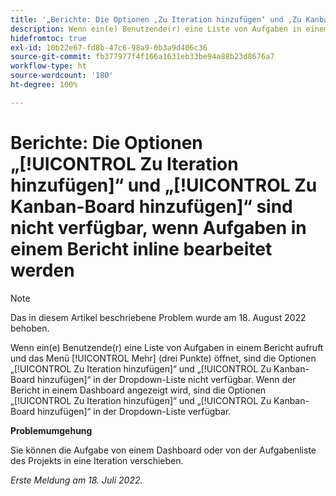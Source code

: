 ```yaml
---
title: '„Berichte: Die Optionen ‚Zu Iteration hinzufügen‘ und ‚Zu Kanban-Board hinzufügen‘ sind nicht verfügbar, wenn Aufgaben in einem Bericht inline bearbeitet werden“'
description: Wenn ein(e) Benutzende(r) eine Liste von Aufgaben in einem Bericht anzeigt und das Menü [!UICONTROL Mehr] (drei Punkte) öffnet, sind die Optionen [!UICONTROL Zu Iteration hinzufügen] und [!UICONTROL Zu Kanban-Board hinzufügen] in der Dropdown-Liste nicht verfügbar. Wenn der Bericht in einem Dashboard aufgerufen wird, sind die Optionen [!UICONTROL Zu Iteration hinzufügen] und [!UICONTROL Zu Kanban-Board hinzufügen] in der Dropdown-Liste verfügbar.
hidefromtoc: true
exl-id: 10b22e67-fd8b-47c6-98a9-0b3a9d406c36
source-git-commit: fb377977f4f166a1631eb33be94a88b23d8676a7
workflow-type: ht
source-wordcount: '180'
ht-degree: 100%

---
```



# Berichte: Die Optionen „[!UICONTROL Zu Iteration hinzufügen]“ und „[!UICONTROL Zu Kanban-Board hinzufügen]“ sind nicht verfügbar, wenn Aufgaben in einem Bericht inline bearbeitet werden

>[!NOTE]
>
>Das in diesem Artikel beschriebene Problem wurde am 18. August 2022 behoben.

Wenn ein(e) Benutzende(r) eine Liste von Aufgaben in einem Bericht aufruft und das Menü [!UICONTROL Mehr] (drei Punkte) öffnet, sind die Optionen „[!UICONTROL Zu Iteration hinzufügen]“ und „[!UICONTROL Zu Kanban-Board hinzufügen]“ in der Dropdown-Liste nicht verfügbar. Wenn der Bericht in einem Dashboard angezeigt wird, sind die Optionen „[!UICONTROL Zu Iteration hinzufügen]“ und „[!UICONTROL Zu Kanban-Board hinzufügen]“ in der Dropdown-Liste verfügbar.

**Problemumgehung**

Sie können die Aufgabe von einem Dashboard oder von der Aufgabenliste des Projekts in eine Iteration verschieben.

_Erste Meldung am 18. Juli 2022._
